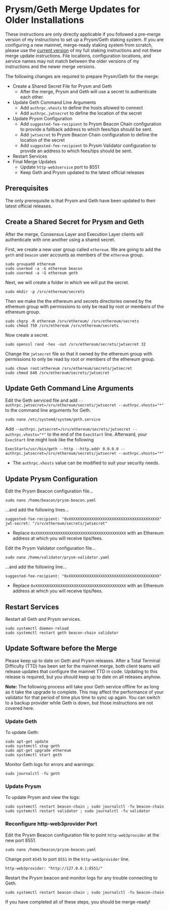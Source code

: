 
# Prysm/Geth Merge Updates for Older Installations

These instructions are only directly applicable if you followed a pre-merge version of my instructions to set up a Prysm/Geth staking system. If you are configuring a new mainnet, merge-ready staking system from scratch, please use the [current version](https://github.com/metanull-operator/eth2-ubuntu/blob/master/README.md) of my full staking instructions and not these merge update instructions. File locations, configuration locations, and service names may not match between the older versions of my instructions and the newer merge versions.

The following changes are required to prepare Prysm/Geth for the merge:

- Create a Shared Secret File for Prysm and Geth
  - After the merge, Prysm and Geth will use a secret to authenticate each other.
- Update Geth Command Line Arguments
  - Add `authrpc.vhosts` to define the hosts allowed to connect
  - Add `authrpc.jwtsecret` to define the location of the secret
- Update Prysm Configuration
  - Add `suggested-fee-recipient` to Prysm Beacon Chain configuration to provide a fallback address to which fees/tips should be sent.
  - Add `jwtsecret` to Prysm Beacon Chain configuration to define the location of the secret
  - Add `suggested-fee-recipient` to Prysm Validator configuration to provide an address to which fees/tips should be sent.
- Restart Services
- Final Merge Updates
  - Update `http-web3service` port to 8551
  - Keep Geth and Prysm updated to the latest official releases

## Prerequisites

The only prerequisite is that Prysm and Geth have been updated to their latest official releases.

## Create a Shared Secret for Prysm and Geth

After the merge, Consensus Layer and Execution Layer clients will authenticate with one another using a shared secret.

First, we create a new user group called `ethereum`. We are going to add the `geth` and `beacon` user accounts as members of the `ethereum` group. 

```console
sudo groupadd ethereum
sudo usermod -a -G ethereum beacon
sudo usermod -a -G ethereum geth
```

Next, we will create a folder in which we will put the secret.

```console
sudo mkdir -p /srv/ethereum/secrets
```

Then we make the the ethereum and secrets directories owned by the ethereum group with permissions to only be read by root or members of the ethereum group.

```console
sudo chgrp -R ethereum /srv/ethereum/ /srv/ethereum/secrets
sudo chmod 750 /srv/ethereum /srv/ethereum/secrets
```

Now create a secret.

```console
sudo openssl rand -hex -out /srv/ethereum/secrets/jwtsecret 32
```

Change the `jwtsecret` file so that it owned by the ethereum group with permissions to only be read by root or members of the ethereum group.

```console
sudo chown root:ethereum /srv/ethereum/secrets/jwtsecret
sudo chmod 640 /srv/ethereum/secrets/jwtsecret
```

## Update Geth Command Line Arguments

Edit the Geth serviced file and add `--authrpc.jwtsecret=/srv/ethereum/secrets/jwtsecret --authrpc.vhosts="*"` to the command line arguments for Geth.

```console
sudo nano /etc/systemd/system/geth.service
```

Add `--authrpc.jwtsecret=/srv/ethereum/secrets/jwtsecret --authrpc.vhosts="*"` to the end of the `ExecStart` line. Afterward, your `ExecStart` line might look like the following

```console
ExecStart=/usr/bin/geth --http --http.addr 0.0.0.0 --authrpc.jwtsecret=/srv/ethereum/secrets/jwtsecret --authrpc.vhosts="*"
```

- The `authrpc.vhosts` value can be modified to suit your security needs.

## Update Prysm Configuration

Edit the Prysm Beacon configuration file...

```console
sudo nano /home/beacon/prysm-beacon.yaml
```

...and add the following lines...


```
suggested-fee-recipient: "0xXXXXXXXXXXXXXXXXXXXXXXXXXXXXXXXXXXXXXXXX"
jwt-secret: "/srv/ethereum/secrets/jwtsecret"
```

 - Replace `0xXXXXXXXXXXXXXXXXXXXXXXXXXXXXXXXXXXXXXXXX` with an Ethereum address at which you will receive tips/fees.

Edit the Prysm Validator configuration file...

```console
sudo nano /home/validator/prysm-validator.yaml
```

...and add the following line...

```
suggested-fee-recipient: "0xXXXXXXXXXXXXXXXXXXXXXXXXXXXXXXXXXXXXXXXX"
```

- Replace `0xXXXXXXXXXXXXXXXXXXXXXXXXXXXXXXXXXXXXXXXX` with an Ethereum address at which you will receive tips/fees.

## Restart Services

Restart all Geth and Prysm services.

```console
sudo systemctl daemon-reload
sudo systemctl restart geth beacon-chain validator
```

## Update Software before the Merge

Please keep up to date on Geth and Prysm releases. After a Total Terminal Difficulty (TTD) has been set for the mainnet merge, both client teams will release updates that configure the mainnet TTD in code. Updating to this release is required, but you should keep up to date on all releases anyhow.

**Note:** The following process will take your Geth service offline for as long as it take the upgrade to complete. This may affect the performance of your validator for that period of time plus time to sync up again. You can switch to a backup provider while Geth is down, but those instructions are not covered here.

### Update Geth

To update Geth: 

```console
sudo apt-get update
sudo systemctl stop geth
sudo apt-get upgrade ethereum
sudo systemctl start geth
```

Monitor Geth logs for errors and warnings:

```console
sudo journalctl -fu geth
```

### Update Prysm

To update Prysm and view the logs:

```console
sudo systemctl restart beacon-chain ; sudo journalctl -fu beacon-chain
sudo systemctl restart validator ; sudo journalctl -fu validator
```

### Reconfigure http-web3provider Port

Edit the Prysm Beacon configuration file to point `http-web3provider` at the new port 8551. 

```console
sudo nano /home/beacon/prysm-beacon.yaml
```

Change port `8545` to port `8551` in the `http-web3provider` line.

```
http-web3provider: "http://127.0.0.1:8551/"
```

Restart the Prysm beacon and monitor logs for any trouble connecting to Geth.

```console
sudo systemctl restart beacon-chain ; sudo journalctl -fu beacon-chain
```

If you have completed all of these steps, you should be merge-ready!
